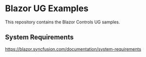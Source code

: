 # Blazor UG Examples

This repository contains the Blazor Controls UG samples.

## System Requirements

https://blazor.syncfusion.com/documentation/system-requirements